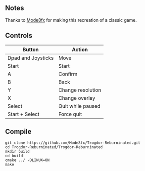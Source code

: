 ## Notes

Thanks to [Mode8fx](https://github.com/Mode8fx/Trogdor-Reburninated) for making this recreation of a classic game.


## Controls

| Button | Action |
|--|--| 
|Dpad and Joysticks|Move|
|Start|Start|
|A|Confirm|
|B|Back|
|Y|Change resolution|
|X|Change overlay|
|Select|Quit while paused|
|Start + Select|Force quit|


## Compile

```shell
git clone https://github.com/Mode8fx/Trogdor-Reburninated.git
cd Trogdor-Reburninated/Trogdor-Reburninated
mkdir build
cd build
cmake ../ -DLINUX=ON
make
```
